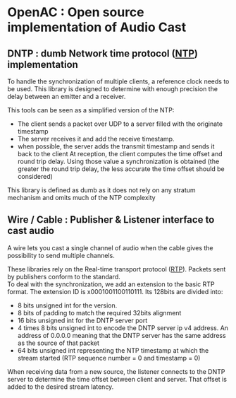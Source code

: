 # OpenAC : Open source implementation of Audio Cast

## DNTP : dumb Network time protocol ([NTP](https://en.wikipedia.org/wiki/Network_Time_Protocol)) implementation

To handle the synchronization of multiple clients, a reference clock needs to be used. This library is designed to determine with enough precision the delay between an emitter and a receiver.

This tools can be seen as a simplified version of the NTP:
- The client sends a packet over UDP to a server filled with the originate timestamp
- The server receives it and add the receive timestamp.
- when possible, the server adds the transmit timestamp and sends it back to the client
At reception, the client computes the time offset and round trip delay. Using those value a synchronization is obtained (the greater the round trip delay, the less accurate the time offset should be considered)

This library is defined as dumb as it does not rely on any stratum mechanism and omits much of the NTP complexity

## Wire / Cable : Publisher & Listener interface to cast audio

A wire lets you cast a single channel of audio when the cable gives the possibility
to send multiple channels.

These libraries rely on the Real-time transport protocol ([RTP](https://en.wikipedia.org/wiki/Real-time_Transport_Protocol)).
Packets sent by publishers conform to the standard.   
To deal with the synchronization, we add an extension to the basic RTP format.
The extension ID is x0001001100110111. Its 128bits are divided into:
- 8 bits unsigned int for the version.
- 8 bits of padding to match the required 32bits alignment
- 16 bits unsigned int for the DNTP server port
- 4 times 8 bits unsigned int to encode the DNTP server ip v4 address. An address of 0.0.0.0 meaning that the DNTP server has the same address as the source of that packet
- 64 bits unsigned int representing the NTP timestamp at which the stream started (RTP sequence number = 0 and timestamp = 0)

When receiving data from a new source, the listener connects to the DNTP server to
determine the time offset between client and server. That offset is added to the
desired stream latency.
